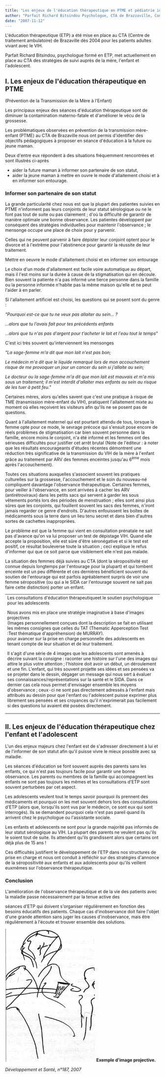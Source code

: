 ```yaml
---
title: "Les enjeux de l'éducation thérapeutique en PTME et pédiatrie identifiés au CTA de Brazzaville"
author: "Parfait Richard Bitsindou Psychologue, CTA de Brazzaville, Congo."
date: "2007-11-12"
---
```


L'éducation thérapeutique (ETP) a été mise en place au CTA (Centre de traitement ambulatoire) de Brazaville dès 2004 pour les patients adultes vivant avec le VIH.

Parfait Richard Bitsindou, psychologue formé en ETP, met actuellement en place au CTA des stratégies de suivi auprès de la mère, l'enfant et l'adolescent.

## I. Les enjeux de l'éducation thérapeutique en PTME

(Prévention de la Transmission de la Mère à l'Enfant)

Les principaux enjeux des séances d'éducation thérapeutique sont de diminuer la contamination materno-fatale et d'améliorer le vécu de la grossesse.

Les problématiques observées en prévention de la transmission mère-enfant (PTME) au CTA de Brazaville nous ont permis d'identifier des objectifs pédagogiques à proposer en séance d'éducation à la future ou jeune maman.

Deux d'entre eux répondent à des situations fréquemment rencontrées et sont illustrés ci-après

*   aider la future maman à informer son partenaire de son statut,
*   aider la jeune maman à mettre en ouvre le mode d'allaitement choisi et à en informer son entourage.

### Informer son partenaire de son statut

La grande particularité chez nous est que la plupart des patientes suivies en PTME n'informent pas leurs conjoints de leur statut sérologique ou ne le font pas tout de suite ou pas clairement ; d'où la difficulté de garantir de manière optimale une bonne observance. Les patientes développent par conséquent des stratégies individuelles pour maintenir l'observance ; le mensonge occupe une place de choix pour y parvenir.

Celles qui ne peuvent parvenir à faire dépister leur conjoint optent pour le divorce et à l'extrême pour l'abstinence pour garantir la réussite de leur traitement.

Mettre en oeuvre le mode d'allaitement choisi et en informer son entourage

Le choix d'un mode d'allaitement est facile voire automatique au départ, mais il l'est moins sur la durée à cause de la stigmatisation qui en découle. Bien souvent la patiente n'a pas informé une tierce personne dans la famille ou la personne informée n'habite pas la même maison qu'elle et ne peut l'aider à en parler.

Si l'allaitement artificiel est choisi, les questions qui se posent sont du genre :

_"Pourquoi est-ce que tu ne veux pas allaiter au sein... ?_

_...alors que tu l'avais fait pour tes précédents enfants_

_...alors que tu n'as pas d'argent pour t'acheter le lait et l'eau tout le temps"_

C'est ici très souvent qu'interviennent les mensonges

_"La sage-femme m'a dit que mon lait n'est pas bon;_

_Le médecin m'a dit que le liquide remarqué lors de mon accouchement risque de me provoquer un jour un cancer du sein si j'allaite au sein;_

_Le docteur ou la sage-femme m'a dit que mon lait est mauvais et m'a mis sous un traitement; il m'est interdit d'allaiter mes enfants au sein au risque de les tuer à petit feu."_

Certaines mères, alors qu'elles savent que c'est une pratique à risque de TME (transmission mère-enfant du VIH), pratiquent l'allaitement mixte au moment où elles reçoivent les visiteurs afin qu'ils ne se posent pas de questions.

Quant à l'allaitement maternel qui est pourtant attendu de tous, lorsque la femme opte pour ce mode, le sevrage précoce qui s'ensuit pose encore de réels problèmes de stigmatisation car bien souvent personne dans la famille, encore moins le conjoint, n'a été informé et les femmes ont des sérieuses difficultés pour justifier cet arrêt brutal (Note de l'éditeur : à noter que les résultats encourageants d'études récentes démontrent une réduction très significative de la transmission du VIH de la mère à l'enfant grâce au traitement par ARV des femmes enceintes jusqu'au 6<sup>ème</sup> mois après l'accouchement).

Toutes ces situations auxquelles s'associent souvent les pratiques culturelles sur la grossesse, l'accouchement et le soin du nouveau-né compliquent davantage l'observance thérapeutique. Certaines femmes, pour veiller à l'observance, en sont arrivées à cacher les ARV (antirétroviraux) dans les petits sacs qui servent à garder les sous vêtements portés lors des périodes de menstruation ; elles sont ainsi plus sûres que les conjoints, qui fouillent souvent les sacs des femmes, n'iront jamais regarder ce genre d'endroits. D'autres enfouissent les boîtes de médicaments sous la terre dans un lieu tenu secret et dans bien d'autres sortes de cachettes inappropriées.

Le problème est que la femme qui vient en consultation prénatale ne sait pas d'avance qu'on va lui proposer un test de dépistage VIH. Quand elle accepte la proposition, elle est sûre d'être séronégative et si le test est positif, ce résultat bouleverse toute la situation ; ceci explique le refus d'informer qui que ce soit parce que visiblement elle n'est pas malade.

La situation des femmes déjà suivies au CTA (dont la séropositivité est connue depuis longtemps par l'entourage pour la plupart) et qui tombent enceinte est un peu différente et ces dernières bénéficient souvent du soutien de l'entourage qui est parfois agréablement surpris de voir une femme séropositive (ou qui a le SIDA car l'entourage souvent ne sait pas faire cette distinction) porter un enfant.

<table>

<tbody>

<tr>

<td valign="top">Les consultations d'éducation thérapeutiqueet le soutien psychologique pour les adolescents

Nous avons mis en place une stratégie imaginative à base d'images projectives  
(Images personnellement conçues dont la description se fait en utilisant les mêmes consignes que celles du TAT (Thematic Apperception Test :Test thématique d'appréhension) de MURRAY).  
pour avancer sur la prise en charge personnelle des adolescents en tenant compte de leur situation et de leur traitement.

Il s'agit d'une série de 4 images que les adolescents sont amenés à décrire suivant la consigne : raconter une histoire sur l'une des images qui attire le plus votre attention ; l'histoire doit avoir un début, un déroulement et une fin. L'enfant, qui très souvent projette ses idées et ses pensées va se projeter dans le dessin, dégager un message qui nous sert à évaluer ses connaissances/représentations sur la santé et le SIDA. Dans ce dernier cas cela nous permet d'envisager ensemble les moyens d'observance ; ceux-ci ne sont pas directement adressés à l'enfant mais attribués au dessin pour que l'enfant ou l'adolescent puisse exprimer plus librement ses pensées et ses croyances qu'il n'exprimerait pas facilement si des questions lui avaient été posées directement.

</td>

</tr>

</tbody>

</table>

## II. Les enjeux de l'éducation thérapeutique chez l'enfant et l'adolescent

L'un des enjeux majeurs chez l'enfant est de s'adresser directement à lui et de l'informer de son statut afin qu'il puisse vivre le mieux possible avec sa maladie.

Les séances d'éducation se font souvent auprès des parents sans les enfants, ce qui n'est pas toujours facile pour garantir une bonne observance. Les parents ou membres de la famille qui accompagnent les enfants ne sont pas toujours les mêmes et les consultations d'ETP sont souvent perturbées par cet aspect.

Les adolescents veulent tout le temps savoir pourquoi ils prennent des médicaments et pourquoi on les met souvent dehors lors des consultations d'ETP (alors que, lorsqu'ils sont vus par le médecin, ce sont eux qui sont interrogés). Ils se demandent pourquoi cela n'est pas pareil quand ils arrivent chez le psychologue ou l'assistante sociale.

Les enfants et adolescents ne sont pour la grande majorité pas informés de leur statut sérologique au VIH. La plupart des parents ne veulent pas qu'ils le soient tout de suite. Ils attendent qu'ils grandissent alors que certains ont déjà plus de 15 ans !

Ces difficultés justifient le développement de l'ETP dans nos structures de prise en charge et nous ont conduit à réfléchir sur des stratégies d'annonce de la séropositivité aux enfants et aux adolescents pour qu'ils veillent euxmêmes sur l'observance thérapeutique.

### Conclusion

L'amélioration de l'observance thérapeutique et de la vie des patients avec la maladie passe nécessairement par la tenue active des

séances d'ETP qui doivent s'organiser régulièrement en fonction des besoins éducatifs des patients. Chaque cas d'inobservance doit faire l'objet d'une grande attention sans juger les causes d'inobservance, mais être régulièrement à l'écoute et trouver ensemble des solutions.


![](i1094-1.jpg)
**Exemple d'image projective.**

_Développement et Santé, n°187, 2007_